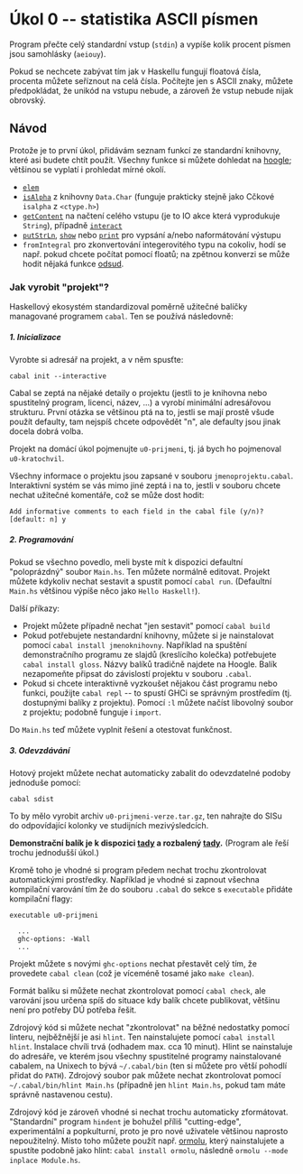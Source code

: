 
# Úkol 0 -- statistika ASCII písmen

Program přečte celý standardní vstup (`stdin`) a vypíše kolik procent písmen jsou samohlásky (`aeiouy`).

Pokud se nechcete zabývat tím jak v Haskellu fungují floatová čísla, procenta můžete seříznout na celá čísla. Počítejte jen s ASCII znaky, můžete předpokládat, že unikód na vstupu nebude, a zároveň že vstup nebude nijak obrovský.

## Návod

Protože je to první úkol, přidávám seznam funkcí ze standardní knihovny, které asi budete chtít použít. Všechny funkce si můžete dohledat na [hoogle](https://hoogle.haskell.org/); většinou se vyplatí i prohledat mírné okolí.

- [`elem`](https://hackage.haskell.org/package/base-4.14.0.0/docs/Prelude.html#v:elem)
- [`isAlpha`](https://hackage.haskell.org/package/base/docs/Data-Char.html#v:isAlpha) z knihovny `Data.Char` (funguje prakticky stejně jako Cčkové `isalpha` z `<ctype.h>`)
- [`getContent`](https://hackage.haskell.org/package/base-4.14.0.0/docs/Prelude.html#v:getContents) na načtení celého vstupu (je to IO akce která vyprodukuje `String`), případně [`interact`](https://hackage.haskell.org/package/base-4.14.0.0/docs/Prelude.html#v:interact)
- [`putStrLn`](https://hackage.haskell.org/package/base/docs/Prelude.html#v:putStrLn), [`show`](https://hackage.haskell.org/package/base/docs/Prelude.html#v:show) nebo [`print`](https://hackage.haskell.org/package/base/docs/Prelude.html#v:print) pro vypsání a/nebo naformátování výstupu
- `fromIntegral` pro zkonvertování integerovitého typu na cokoliv, hodí se např. pokud chcete počítat pomocí floatů; na zpětnou konverzi se může hodit nějaká funkce [odsud](https://hackage.haskell.org/package/base-4.14.0.0/docs/Prelude.html#v:truncate).

### Jak vyrobit "projekt"?

Haskellový ekosystém standardizoval poměrně užitečné balíčky managované programem `cabal`. Ten se používá následovně:

##### 1. Inicializace

Vyrobte si adresář na projekt, a v něm spusťte:
```
cabal init --interactive
```
Cabal se zeptá na nějaké detaily o projektu (jestli to je knihovna nebo spustitelný program, licenci, název, ...) a vyrobí minimální adresářovou strukturu. První otázka se většinou ptá na to, jestli se mají prostě všude použít defaulty, tam nejspíš chcete odpovědět "n", ale defaulty jsou jinak docela dobrá volba.

Projekt na domácí úkol pojmenujte `u0-prijmeni`, tj. já bych ho pojmenoval `u0-kratochvil`.

Všechny informace o projektu jsou zapsané v souboru `jmenoprojektu.cabal`. Interaktivní systém se vás mimo jiné zeptá i na to, jestli v souboru chcete nechat užitečné komentáře, což se může dost hodit:
```
Add informative comments to each field in the cabal file (y/n)? [default: n] y
```

##### 2. Programování

Pokud se všechno povedlo, meli byste mít k dispozici defaultní "poloprázdný" soubor `Main.hs`. Ten můžete normálně editovat. Projekt můžete kdykoliv nechat sestavit a spustit pomocí `cabal run`. (Defaultní `Main.hs` většinou výpíše něco jako `Hello Haskell!`).

Další příkazy:
- Projekt můžete případně nechat "jen sestavit" pomocí `cabal build`
- Pokud potřebujete nestandardní knihovny, můžete si je nainstalovat pomocí `cabal install jmenoknihovny`. Například na spuštění demonstračního programu ze slajdů (kreslícího kolečka) potřebujete `cabal install gloss`. Názvy balíků tradičně najdete na Hoogle. Balík nezapomeňte připsat do závislostí projektu v souboru `.cabal`.
- Pokud si chcete interaktivně vyzkoušet nějakou část programu nebo funkci, použijte `cabal repl` -- to spustí GHCi se správným prostředím (tj. dostupnými balíky z projektu). Pomocí `:l` můžete načíst libovolný soubor z projektu; podobně funguje i `import`.

Do `Main.hs` teď můžete vyplnit řešení a otestovat funkčnost.

##### 3. Odevzdávání

Hotový projekt můžete nechat automaticky zabalit do odevzdatelné podoby jednoduše pomocí:
```
cabal sdist
```
To by mělo vyrobit archiv `u0-prijmeni-verze.tar.gz`, ten nahrajte do SISu do odpovídající kolonky ve studijních mezivýsledcích.

**Demonstrační balík je k dispozici [tady](u0-kratochvil-0.1.0.0.tar.gz) a rozbalený [tady](u0-kratochvil-0.1.0.0/).** (Program ale řeší trochu jednodušší úkol.)

Kromě toho je vhodné si program předem nechat trochu zkontrolovat automatickými prostředky. Například je vhodné si zapnout všechna kompilační varování tím že do souboru `.cabal` do sekce s `executable` přidáte kompilační flagy:
```
executable u0-prijmeni

  ...
  ghc-options: -Wall
  ...
```

Projekt můžete s novými `ghc-options` nechat přestavět celý tím, že provedete `cabal clean` (což je víceméně tosamé jako `make clean`).

Formát balíku si můžete nechat zkontrolovat pomocí `cabal check`, ale varování jsou určena spíš do situace kdy balík chcete publikovat, většinu není pro potřeby DÚ potřeba řešit.

Zdrojový kód si můžete nechat "zkontrolovat" na běžné nedostatky pomocí linteru, nejběžnější je asi `hlint`. Ten nainstalujete pomocí `cabal install hlint`. Instalace chvíli trvá (odhadem max. cca 10 minut). Hlint se nainstaluje do adresáře, ve kterém jsou všechny spustitelné programy nainstalované cabalem, na Unixech to bývá `~/.cabal/bin` (ten si můžete pro větší pohodlí přidat do `PATH`). Zdrojový soubor pak můžete nechat zkontrolovat pomocí `~/.cabal/bin/hlint Main.hs` (případně jen `hlint Main.hs`, pokud tam máte správně nastavenou cestu).

Zdrojový kód je zároveň vhodné si nechat trochu automaticky zformátovat. "Standardní" program `hindent` je bohužel příliš "cutting-edge", experimentální a popkulturní, proto je pro nové uživatele většinou naprosto nepoužitelný. Místo toho můžete použít např. [ormolu](https://github.com/tweag/ormolu), který nainstalujete a spustíte podobně jako hlint: `cabal install ormolu`, následně `ormolu --mode inplace Module.hs`.
